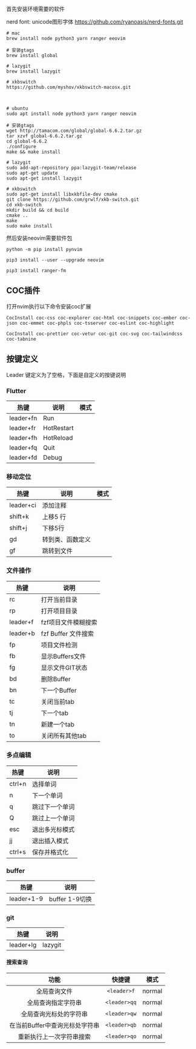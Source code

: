 
首先安装环境需要的软件

nerd font: unicode图形字体
https://github.com/ryanoasis/nerd-fonts.git

```
# mac
brew install node python3 yarn ranger eeovim 

# 安装gtags
brew install global

# lazygit
brew install lazygit

# xkbswitch
https://github.com/myshov/xkbswitch-macosx.git



# ubuntu
sudo apt install node python3 yarn ranger neovim 

# 安装gtags
wget http://tamacom.com/global/global-6.6.2.tar.gz
tar xzvf global-6.6.2.tar.gz
cd global-6.6.2
./configure
make && make install

# lazygit 
sudo add-apt-repository ppa:lazygit-team/release
sudo apt-get update
sudo apt-get install lazygit

# xkbswitch
sudo apt-get install libxkbfile-dev cmake
git clone https://github.com/grwlf/xkb-switch.git
cd xkb-switch
mkdir build && cd build
cmake ..
make
sudo make install

```

然后安装neovim需要软件包

```
python -m pip install pynvim

pip3 install --user --upgrade neovim

pip3 install ranger-fm
```


## COC插件

打开nvim执行以下命令安装coc扩展

```
CocInstall coc-css coc-explorer coc-html coc-snippets coc-ember coc-json coc-emmet coc-phpls coc-tsserver coc-eslint coc-highlight 

CocInstall coc-prettier coc-vetur coc-git coc-svg coc-tailwindcss  coc-tabnine 
```

## 按键定义

Leader 键定义为了空格，下面是自定义的按键说明

### Flutter 

| 热键    | 说明             | 模式 |
| ------- | ---------------- | ---- |
| leader+fn| Run        |      |
| leader+fr| HotRestart |      |
| leader+fh | HotReload          |      |
| leader+fq| Quit|      |
| leader+fd| Debug|      |

### 移动定位

| 热键    | 说明             | 模式 |
| ------- | ---------------- | ---- |
| leader+ci| 添加注释         |      |
| shift+k | 上移5 行         |      |
| shift+j | 下移5行          |      |
| gd      | 转到类、函数定义 |      |
| gf      | 跳转到文件       |      |

### 文件操作

| 热键     | 说明                 |
| -------- | -------------------- |
| rc       | 打开当前目录         |
| rp       | 打开项目目录         |
| leader+f | fzf项目文件模糊搜索  |
| leader+b | fzf  Buffer 文件搜索 |
| fp       | 项目文件检测         |
| fb       | 显示Buffers文件      |
| fg       | 显示文件GIT状态      |
| bd       | 删除Buffer           |
| bn       | 下一个Buffer         |
| tc       |  关闭当前tab         |
| tj       | 下一个tab            |
| tn       | 新建一个tab          |
| to       | 关闭所有其他tab          |



### 多点编辑

| 热键     | 说明                 |
| -------- | -------------------- |
| ctrl+n| 选择单词|
| n|下一个单词|
| q|跳过下一个单词|
| Q|跳过上一个单词|
| esc      | 退出多光标模式|
|jj | 退出插入模式|
|ctrl+s| 保存并格式化|



### buffer 

| 热键     | 说明                 |
| -------- | -------------------- |
| leader+1-9| buffer 1-9切换|



### git 

| 热键     | 说明                 |
| -------- | -------------------- |
| leader+lg| lazygit|

#### 搜索查询

| 功能                           | 快捷键       | 模式   |
| :-:                            | :-:          | :-:    |
| 全局查询文件                   | `<leader>f`  | normal |
| 全局查询指定字符串             | `<leader>qq` | normal |
| 全局查询光标处的字符串         | `<leader>qw` | normal |
| 在当前Buffer中查询光标处字符串 | `<leader>qb` | normal |
| 重新执行上一次字符串搜索       | `<leader>qo` | normal |






